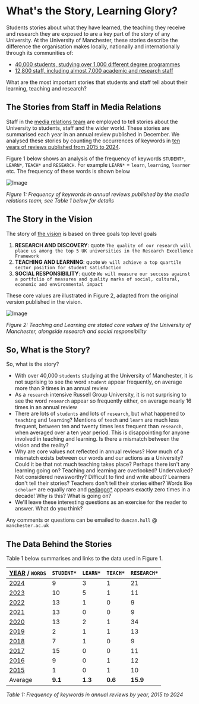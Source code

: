 # What's the Story, Learning Glory?

Students stories about what they have learned, the teaching they receive and research they are exposed to are a key part of the story of any University. At the University of Manchester, these stories describe the difference the organisation makes locally, nationally and internationally through its communities of:

* [40,000 students, studying over 1,000 different degree programmes](https://www.employers.manchester.ac.uk/ourstudents/) 
* [12,800 staff, including almost 7,000 academic and research staff](https://www.manchester.ac.uk/about/people/)

What are the most important stories that students and staff tell about their learning, teaching and research?

<!-- ## Teaching Glory? not really-->

## The Stories from Staff in Media Relations

Staff in the [media relations team](https://www.manchester.ac.uk/about/news/contact-media-relations/) are employed to tell stories about the University to students, staff and the wider world. These stories are summarised each year in an annual review published in December. We analysed these stories by counting the occurrences of keywords in [ten years of reviews published from 2015 to 2024](https://github.com/dullhunk/cdyf/issues/995). 

Figure 1 below shows an analysis of the frequency of keywords `STUDENT*`, `LEARN*`, `TEACH*` and `RESEARCH`.  For example `LEARN*` = `learn`, `learning`, `learner` etc. The frequency of these words is shown below


![Image](https://github.com/user-attachments/assets/b19ec952-cefa-4904-b7b3-011fab9e1e05)

_Figure 1: Frequency of keywords in annual reviews published by the media relations team, see Table 1 below for details_

## The Story in the Vision

The story of [the vision](https://github.com/dullhunk/cdyf/issues/1008) is based on three goals top level goals

1. **RESEARCH AND DISCOVERY**: quote `The quality of our research will place us among the top 5 UK universities in the Research Excellence Framework`
2. **TEACHING AND LEARNING**: quote `We will achieve a top quartile sector position for student satisfaction`
3. **SOCIAL RESPONSIBILITY**: quote `We will measure our success against a portfolio of measures and quality marks of social, cultural, economic and environmental impact`

These core values are illustrated in Figure 2, adapted from the original version published in the vision.

![Image](https://github.com/user-attachments/assets/bcec2956-9886-4b79-8a4d-a586bb393ed4)

_Figure 2: Teaching and Learning are stated core values of the University of Manchester, alongside research and social responsibility_

## So, What is the Story?

So, what is the story? 

* With over 40,000 `students` studying at the University of Manchester, it is not suprising to see the word `student` appear frequently, on average more than 9 times in an annual review
* As a `research` intensive Russell Group University, it is not surprising to see the word `research` appear so frequently either, on average nearly 16 times in an annual review
* There are lots of `students` and lots of `research`, but what happened to `teaching` and `learning`? Mentions of `teach` and `learn` are much less frequent, between ten and twenty times less frequent than `research`, when averaged over a ten year period. This is disappointing for anyone involved in teaching and learning. Is there a mismatch between the vision and the reality? 
* Why are core values not reflected in annual reviews? How much of a mismatch exists between our words and our actions as a University? Could it be that not much teaching takes place? Perhaps there isn't any learning going on? Teaching and learning are overlooked? Undervalued? Not considered newsworthy? Difficult to find and write about? Learners don't tell their stories? Teachers don't tell their stories either? Words like `scholar*` are equally rare and [pedagog*](https://en.wikipedia.org/wiki/Pedagogy) appears exactly zero times in a decade! Why is this? What is going on?
* We'll leave these interesting questions as an exercise for the reader to answer. What do you think? 

Any comments or questions can be emailed to `duncan.hull` @ `manchester.ac.uk`

## The Data Behind the Stories

Table 1 below summarises and links to the data used in Figure 1.

| [YEAR](https://github.com/dullhunk/cdyf/issues/995) / `WORDS` | `STUDENT*` | `LEARN*` | `TEACH*`  |  `RESEARCH*` |   
|---------------------------------------------------------------|------------|----------|-----------|--------------|
| [2024](https://github.com/dullhunk/cdyf/issues/983)           | 9          | 3        | 1         | 21           | 
| [2023](https://github.com/dullhunk/cdyf/issues/984)           | 10         | 5        | 1         | 11           |  
| [2022](https://github.com/dullhunk/cdyf/issues/985)           | 13         | 1        | 0         | 9            |   
| [2021](https://github.com/dullhunk/cdyf/issues/986)           | 13         | 0        | 0         | 9            |   
| [2020](https://github.com/dullhunk/cdyf/issues/987)           | 13         | 2        | 1         | 34           |   
| [2019](https://github.com/dullhunk/cdyf/issues/988)           | 2          | 1        | 1         | 13           |   
| [2018](https://github.com/dullhunk/cdyf/issues/989)           | 7          | 1        | 0         | 9            |   
| [2017](https://github.com/dullhunk/cdyf/issues/991)           | 15         | 0        | 0         | 11           |   
| [2016](https://github.com/dullhunk/cdyf/issues/993)           | 9          | 0        | 1         | 12           |   
| [2015](https://github.com/dullhunk/cdyf/issues/994)           | 1          | 0        | 1         | 10           |   
| Average                                                       | **9.1**    | **1.3**  | **0.6**   | **15.9**     |   


_Table 1: Frequency of keywords in annual reviews by year, 2015 to 2024_

<!--
### Jekyll Themes

Your Pages site will use the layout and styles from the Jekyll theme you have selected in your [repository settings](https://github.com/dullhunk/teaching-and-learning/settings/pages). The name of this theme is saved in the Jekyll `_config.yml` configuration file.

### Support or Contact

Having trouble with Pages? Check out our [documentation](https://docs.github.com/categories/github-pages-basics/) or [contact support](https://support.github.com/contact) and we’ll help you sort it out.-->
